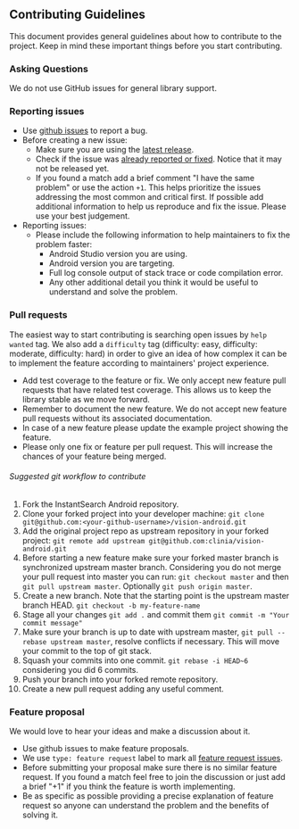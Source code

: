 Contributing Guidelines
--------------------------------------------------

This document provides general guidelines about how to contribute to the project. Keep in mind these important things before you start contributing.

### Asking Questions

We do not use GitHub issues for general library support.

### Reporting issues

* Use [github issues](https://github.com/clinia/vision-android/issues) to report a bug.
* Before creating a new issue:
  * Make sure you are using the [latest release](https://github.com/clinia/vision-android/releases).
  * Check if the issue was [already reported or fixed](https://github.com/clinia/vision-android/issues?utf8=%E2%9C%93&q=is%3Aissue). Notice that it may not be released yet.
  * If you found a match add a brief comment "I have the same problem" or use the action `+1`. This helps prioritize the issues addressing the most common and critical first. If possible add additional information to help us reproduce and fix the issue. Please use your best judgement.
* Reporting issues:
  * Please include the following information to help maintainers to fix the problem faster:
    * Android Studio version you are using.
    * Android version you are targeting.
    * Full log console output of stack trace or code compilation error.
    * Any other additional detail you think it would be useful to understand and solve the problem.

### Pull requests

The easiest way to start contributing is searching open issues by `help wanted` tag. We also add a `difficulty` tag (difficulty: easy, difficulty: moderate, difficulty: hard) in order to give an idea of how complex it can be to implement the feature according to maintainers' project experience.

* Add test coverage to the feature or fix. We only accept new feature pull requests that have related test coverage. This allows us to keep the library stable as we move forward.
* Remember to document the new feature. We do not accept new feature pull requests without its associated documentation.
* In case of a new feature please update the example project showing the feature.
* Please only one fix or feature per pull request. This will increase the chances of your feature being merged.


###### Suggested git workflow to contribute

1. Fork the InstantSearch Android repository.
2. Clone your forked project into your developer machine: `git clone git@github.com:<your-github-username>/vision-android.git`
3. Add the original project repo as upstream repository in your forked project: `git remote add upstream git@github.com:clinia/vision-android.git`
4. Before starting a new feature make sure your forked master branch is synchronized upstream master branch. Considering you do not merge your pull request into master you can run: `git checkout master` and then `git pull upstream master`. Optionally `git push origin master`.
5. Create a new branch. Note that the starting point is the upstream master branch HEAD. `git checkout -b my-feature-name`
6. Stage all your changes `git add .` and commit them `git commit -m "Your commit message"`
7. Make sure your branch is up to date with upstream master, `git pull --rebase upstream master`, resolve conflicts if necessary. This will move your commit to the top of git stack.
8. Squash your commits into one commit. `git rebase -i HEAD~6` considering you did 6 commits.
9. Push your branch into your forked remote repository.
10. Create a new pull request adding any useful comment.

### Feature proposal

We would love to hear your ideas and make a discussion about it.

* Use github issues to make feature proposals.
* We use `type: feature request` label to mark all [feature request issues](https://github.com/clinia/vision-android/labels/type%3A%20feature%20request).
* Before submitting your proposal make sure there is no similar feature request. If you found a match feel free to join the discussion or just add a brief "+1" if you think the feature is worth implementing.
* Be as specific as possible providing a precise explanation of feature request so anyone can understand the problem and the benefits of solving it.